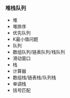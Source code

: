 ### 堆栈队列

+ 堆
 + 堆排序
 + 优先队列
 + K最小值问题
+ 队列
 + 数组队列/链表队列/栈队列
 + 滑动窗口
+ 栈
 + 计算器
 + 数组栈/链表栈/队列栈
 + 单调栈
 + 括号匹配
 